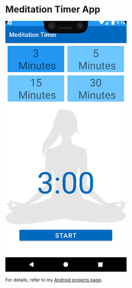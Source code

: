 # Meditation Timer App
![](app/src/main/meditation_timer_screenshot_animation.gif)

For details, refer to my [Android projects page](https://vtsen.hashnode.dev/projects).

